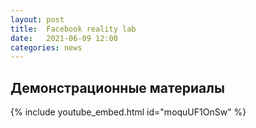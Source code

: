 ```yaml
---
layout: post
title:  Facebook reality lab
date:   2021-06-09 12:00
categories: news
---
```

## Демонстрационные материалы

{% include youtube_embed.html id="moquUF1OnSw" %}



